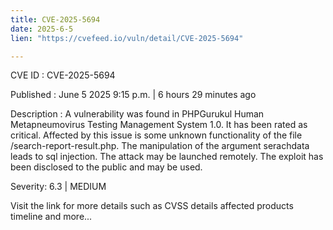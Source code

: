 ```yaml
---
title: CVE-2025-5694
date: 2025-6-5
lien: "https://cvefeed.io/vuln/detail/CVE-2025-5694"

---
```


CVE ID : CVE-2025-5694

Published :  June 5
2025
9:15 p.m. | 6 hours
29 minutes ago

Description : A vulnerability was found in PHPGurukul Human Metapneumovirus Testing Management System 1.0. It has been rated as critical. Affected by this issue is some unknown functionality of the file /search-report-result.php. The manipulation of the argument serachdata leads to sql injection. The attack may be launched remotely. The exploit has been disclosed to the public and may be used.

Severity: 6.3 | MEDIUM

Visit the link for more details
such as CVSS details
affected products
timeline
and more...
